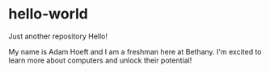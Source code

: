 # hello-world
Just another repository
Hello!

My name is Adam Hoeft and I am a freshman here at Bethany.
I'm excited to learn more about computers and unlock their potential!
